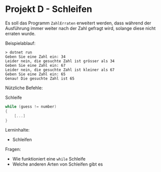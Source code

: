 # Projekt D - Schleifen

Es soll das Programm `ZahlErraten` erweitert werden, dass während der Ausführung immer weiter nach der Zahl gefragt wird, solange diese nicht erraten wurde.

Beispielablauf:
```
> dotnet run 
Geben Sie eine Zahl ein: 34
Leider nein, die gesuchte Zahl ist grösser als 34
Geben Sie eine Zahl ein: 67
Leider nein, die gesuchte Zahl ist kleiner als 67
Geben Sie eine Zahl ein: 65
Genau! Die gesuchte Zahl ist 65
```

Nützliche Befehle:

Schleife
```csharp
while (guess != number)
{
    [...]
}
```

Lerninhalte:
- Schleifen

Fragen:
- Wie funktioniert eine `while` Schleife
- Welche anderen Arten von Schleifen gibt es